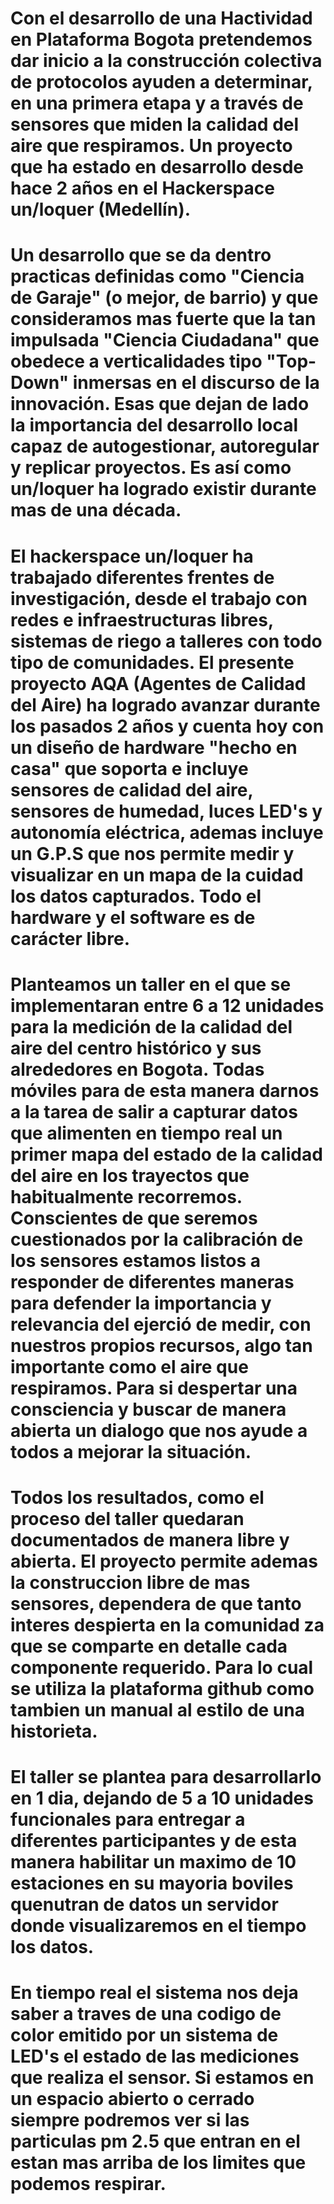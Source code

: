 # Con el desarrollo de una Hactividad en Plataforma Bogota pretendemos dar inicio a la construcción colectiva de protocolos ayuden a determinar, en una primera etapa y a través de sensores que miden la calidad del aire que respiramos. Un proyecto que ha estado en desarrollo desde hace 2 años en el Hackerspace un/loquer \(Medellín\).

# Un desarrollo que se da dentro practicas definidas como "Ciencia de Garaje" \(o mejor, de barrio\) y que consideramos mas fuerte que la tan impulsada "Ciencia Ciudadana" que obedece a verticalidades tipo "Top-Down" inmersas en el discurso de la innovación. Esas que dejan de lado la importancia del desarrollo local capaz de autogestionar, autoregular y replicar proyectos. Es así como un/loquer ha logrado existir durante mas de una década.

# El hackerspace un/loquer ha trabajado diferentes frentes de investigación, desde el trabajo con redes e infraestructuras libres, sistemas de riego a talleres con todo tipo de comunidades. El presente proyecto AQA \(Agentes de Calidad del Aire\) ha logrado avanzar durante los pasados 2 años  y cuenta hoy con un diseño de hardware "hecho en casa" que soporta e incluye sensores de calidad del aire, sensores de humedad, luces LED's y autonomía eléctrica, ademas incluye un G.P.S que nos permite medir y visualizar en un mapa de la cuidad los datos capturados. Todo el hardware y el software es de carácter libre.

# Planteamos un taller en el que se implementaran entre 6 a 12 unidades para la medición de la calidad del aire del centro histórico y sus alrededores en Bogota. Todas móviles para de esta manera darnos a la tarea de salir a capturar datos que alimenten en tiempo real un primer mapa del estado de la calidad del aire en los trayectos que habitualmente recorremos. Conscientes de que seremos cuestionados por la calibración de los sensores estamos listos a responder de diferentes maneras para defender la importancia y relevancia del ejerció de medir, con nuestros propios recursos, algo tan importante como el aire que respiramos. Para si despertar una consciencia y buscar de manera abierta un dialogo que nos ayude a todos a mejorar la situación.

# Todos los resultados, como el proceso del taller quedaran documentados de manera libre y abierta. El proyecto permite ademas la construccion libre de mas sensores, dependera de que tanto interes despierta en la comunidad za que se comparte en detalle cada componente requerido. Para lo cual se utiliza la plataforma github como tambien un manual al estilo de una historieta.

# El taller se plantea para desarrollarlo en 1 dia, dejando de 5 a 10 unidades funcionales para entregar a diferentes participantes y de esta manera habilitar un maximo de 10 estaciones en su mayoria boviles quenutran de datos un servidor donde visualizaremos en el tiempo los datos.

# En tiempo real el sistema nos deja saber a traves de una codigo de color emitido por un sistema de LED's el estado de las mediciones que realiza el sensor. Si estamos en un espacio abierto o cerrado siempre podremos ver si las particulas pm 2.5 que entran en el estan mas arriba de los limites que podemos respirar.



